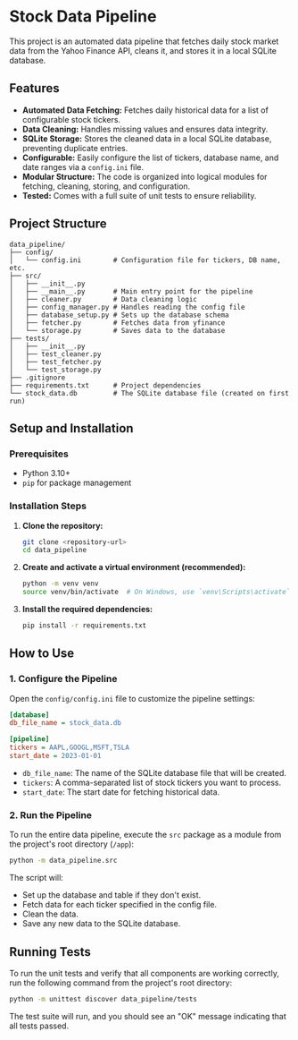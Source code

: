 # Stock Data Pipeline

This project is an automated data pipeline that fetches daily stock market data from the Yahoo Finance API, cleans it, and stores it in a local SQLite database.

## Features

- **Automated Data Fetching:** Fetches daily historical data for a list of configurable stock tickers.
- **Data Cleaning:** Handles missing values and ensures data integrity.
- **SQLite Storage:** Stores the cleaned data in a local SQLite database, preventing duplicate entries.
- **Configurable:** Easily configure the list of tickers, database name, and date ranges via a `config.ini` file.
- **Modular Structure:** The code is organized into logical modules for fetching, cleaning, storing, and configuration.
- **Tested:** Comes with a full suite of unit tests to ensure reliability.

## Project Structure

```
data_pipeline/
├── config/
│   └── config.ini        # Configuration file for tickers, DB name, etc.
├── src/
│   ├── __init__.py
│   ├── __main__.py       # Main entry point for the pipeline
│   ├── cleaner.py        # Data cleaning logic
│   ├── config_manager.py # Handles reading the config file
│   ├── database_setup.py # Sets up the database schema
│   ├── fetcher.py        # Fetches data from yfinance
│   └── storage.py        # Saves data to the database
├── tests/
│   ├── __init__.py
│   ├── test_cleaner.py
│   ├── test_fetcher.py
│   └── test_storage.py
├── .gitignore
├── requirements.txt      # Project dependencies
└── stock_data.db         # The SQLite database file (created on first run)
```

## Setup and Installation

### Prerequisites

- Python 3.10+
- `pip` for package management

### Installation Steps

1.  **Clone the repository:**
    ```bash
    git clone <repository-url>
    cd data_pipeline
    ```

2.  **Create and activate a virtual environment (recommended):**
    ```bash
    python -m venv venv
    source venv/bin/activate  # On Windows, use `venv\Scripts\activate`
    ```

3.  **Install the required dependencies:**
    ```bash
    pip install -r requirements.txt
    ```

## How to Use

### 1. Configure the Pipeline

Open the `config/config.ini` file to customize the pipeline settings:

```ini
[database]
db_file_name = stock_data.db

[pipeline]
tickers = AAPL,GOOGL,MSFT,TSLA
start_date = 2023-01-01
```

- `db_file_name`: The name of the SQLite database file that will be created.
- `tickers`: A comma-separated list of stock tickers you want to process.
- `start_date`: The start date for fetching historical data.

### 2. Run the Pipeline

To run the entire data pipeline, execute the `src` package as a module from the project's root directory (`/app`):

```bash
python -m data_pipeline.src
```

The script will:
- Set up the database and table if they don't exist.
- Fetch data for each ticker specified in the config file.
- Clean the data.
- Save any new data to the SQLite database.

## Running Tests

To run the unit tests and verify that all components are working correctly, run the following command from the project's root directory:

```bash
python -m unittest discover data_pipeline/tests
```
The test suite will run, and you should see an "OK" message indicating that all tests passed.
